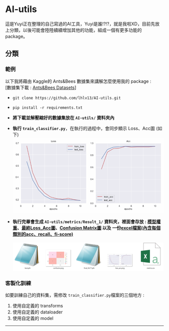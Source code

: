 # AI-utils
這是Yuyi正在整理的自己寫過的AI工具，Yuyi是誰!?!?，就是我啦XD，目前先放上分類，以後可能會陸陸續續增加其他的功能，組成一個有更多功能的package。

## 分類
### 範例
以下我將藉由 Kaggle的 Ants&Bees 數據集來講解怎麼使用我的 package : <br>
[數據集下載 : <a href="https://www.kaggle.com/datasets/gauravduttakiit/ants-bees" target="__blank">Ants&Bees Datasets</a>]
* ```git clone https://github.com/lhlv13/AI-utils.git```
* ```pip install -r requirements.txt```
*  **將下載並解壓縮好的數據集放在 ```AI-utils/``` 資料夾內**
* **執行 ```train_classifier.py```**，在執行的過程中，會同步顯示 Loss、Acc圖 (如下)
![訓練過程_Loss_Acc](./img/classification_loss_acc.gif)

* **執行完畢會生成 ```AI-utils/metrics/Result_1/``` 資料夾，裡面會存放 : <u>模型權重</u>、<u>最終Loss_Acc圖</u>、<u>Confusion Matrix圖</u> 以及 一份<u>excel檔案(內含每個類別的acc、recall、fi-score)</u>**<br><br>
![metrics/Result_1/](./img/classification_metrics.png)

### 客製化訓練
如要訓練自己的資料集，需修改 ```train_classifier.py```檔案的三個地方 :  
1. 使用自定義的 transforms
2. 使用自定義的 dataloader
3. 使用自定義的 model

<hr>
